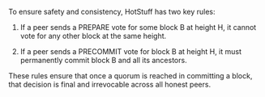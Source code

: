 To ensure safety and consistency, HotStuff has two key rules:

1. If a peer sends a PREPARE vote for some block B at height H, it cannot vote for any other block at the same height.

2. If a peer sends a PRECOMMIT vote for block B at height H, it must permanently commit block B and all its ancestors.

These rules ensure that once a quorum is reached in committing a block, that decision is final and irrevocable across all honest peers.
